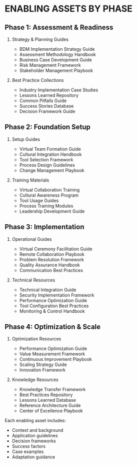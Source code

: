 # ENABLING ASSETS BY PHASE

## Phase 1: Assessment & Readiness

1. Strategy & Planning Guides
   - BDM Implementation Strategy Guide
   - Assessment Methodology Handbook
   - Business Case Development Guide
   - Risk Management Framework
   - Stakeholder Management Playbook

2. Best Practice Collections
   - Industry Implementation Case Studies
   - Lessons Learned Repository
   - Common Pitfalls Guide
   - Success Stories Database
   - Decision Framework Guide

## Phase 2: Foundation Setup

1. Setup Guides
   - Virtual Team Formation Guide
   - Cultural Integration Handbook
   - Tool Selection Framework
   - Process Design Guidelines
   - Change Management Playbook

2. Training Materials
   - Virtual Collaboration Training
   - Cultural Awareness Program
   - Tool Usage Guides
   - Process Training Modules
   - Leadership Development Guide

## Phase 3: Implementation

1. Operational Guides
   - Virtual Ceremony Facilitation Guide
   - Remote Collaboration Playbook
   - Problem Resolution Framework
   - Quality Assurance Handbook
   - Communication Best Practices

2. Technical Resources
   - Technical Integration Guide
   - Security Implementation Framework
   - Performance Optimization Guide
   - Tool Configuration Best Practices
   - Monitoring & Control Handbook

## Phase 4: Optimization & Scale

1. Optimization Resources
   - Performance Optimization Guide
   - Value Measurement Framework
   - Continuous Improvement Playbook
   - Scaling Strategy Guide
   - Innovation Framework

2. Knowledge Resources
   - Knowledge Transfer Framework
   - Best Practices Repository
   - Lessons Learned Database
   - Reference Architecture Guide
   - Center of Excellence Playbook

Each enabling asset includes:
- Context and background
- Application guidelines
- Decision frameworks
- Success factors
- Case examples
- Adaptation guidance